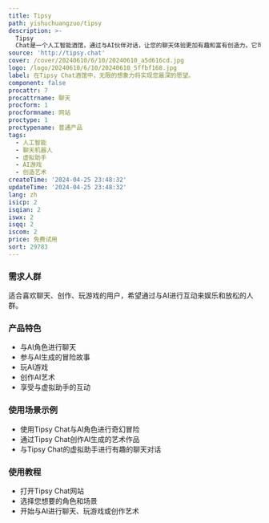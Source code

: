 ```yaml
---
title: Tipsy
path: yishuchuangzuo/tipsy
description: >-
  Tipsy
  Chat是一个人工智能酒馆，通过与AI伙伴对话，让您的聊天体验更加有趣和富有创造力。它可以用于休闲娱乐、创造艺术、玩AI游戏等，提供多种角色和场景选择。
source: 'http://tipsy.chat'
cover: /cover/20240610/6/10/20240610_a5d616cd.jpg
logo: /logo/20240610/6/10/20240610_5ffbf168.jpg
label: 在Tipsy Chat酒馆中，无限的想象力将实现您最深的愿望。
component: false
procattr: 7
procattrname: 聊天
procform: 1
procformname: 网站
proctype: 1
proctypename: 普通产品
tags:
  - 人工智能
  - 聊天机器人
  - 虚拟助手
  - AI游戏
  - 创造艺术
createTime: '2024-04-25 23:48:32'
updateTime: '2024-04-25 23:48:32'
lang: zh
isicp: 2
isqian: 2
iswx: 2
isqq: 2
iscom: 2
price: 免费试用
sort: 29783
---
```




### 需求人群
适合喜欢聊天、创作、玩游戏的用户，希望通过与AI进行互动来娱乐和放松的人群。

### 产品特色
* 与AI角色进行聊天
* 参与AI生成的冒险故事
* 玩AI游戏
* 创作AI艺术
* 享受与虚拟助手的互动

### 使用场景示例
* 使用Tipsy Chat与AI角色进行奇幻冒险
* 通过Tipsy Chat创作AI生成的艺术作品
* 与Tipsy Chat的虚拟助手进行有趣的聊天对话

### 使用教程
* 打开Tipsy Chat网站
* 选择您想要的角色和场景
* 开始与AI进行聊天、玩游戏或创作艺术

  
